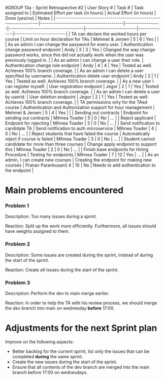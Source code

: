 #GROUP 13a - Sprint Retrospective #2
| User Story #                                                         | Task #                                   | Task assigned to | Estimated Effort per task (in hours) | Actual Effort (in hours) | Done (yes/no) | Notes                    |
|----------------------------------------------------------------------|------------------------------------------|------------------|--------------------------------------|--------------------------|---------------|--------------------------|
| TA can declare the worked hours per course                           | Limit on hour declaration for TAs        | Mehmet & Jeroen  | 5                                    | 6                        | Yes           |                          |
| As an admin I can change the password for every user.                | Authentication change password endpoint  | Andy             | 3                                    | 3                        | Yes           |  Changed the way change password works, since this did not actually work when the user was previously logged in. |
| As an admin I can change a user their role.                          | Authentication change role endpoint      | Andy             | 4                                    | 4                        | Yes           | Tested as well. Achieves 100% branch coverage.     |
| As an admin I can delete a user specified by username.               | Authentication delete user endpoint      | Andy             | 2                                    | 1                        | Yes           | Tested as well. Achieves 100% branch coverage.               |
| As a new user I can register myself.                                 | User registration endpoint               | Jegor            | 2                                    | 1                        | Yes           | Tested as well. Achieves 100% branch coverage.               |
| As an admin I can delete a user by userId.                           | User deletion endpoint                   | Jegor            | 2                                    | 1                        | Yes           | Tested as well. Achieves 100% branch coverage.               |
| TA permissions only for the TAed course                              | Authentication and Authorization support for hour management | Mehmet & Jeroen  | 5                                  | 4                        | Yes            |     |
| Sending out contracts                                                | Endpoint for sending out contracts       | Mihnea Toader    | 5                                    | 0                        | No            | ...              |
| Reject applicant                                                     | Endpoint for rejecting                   | Mihnea Toader    | 3                                    | 0                        | No            | ...              |
| Send notification to candidate TA                                    | Send notification to auth microservice   | Mihnea Toader    | 4                                    | 0                        | No            | ...              |
| Reject students that have failed the course                          | Automatically reject if course is failed | Mihnea Toader    | 3                                    | 0                        | No            | ...              |
| Student cannot candidate for more than three courses                 | Change apply endpoint to support this    | Mihnea Toader    | 2                                    | 0                        | No            | ...              |
| Finish base endpoints for Hiring Procedure                           | Testing for endpoints                    | Mihnea Toader    | 7                                    | 12                       | Yes           | ...              |
| As an admin, I can create new courses                                | Creating the endpoint for making new courses | Pranav Parankusam| 4                                    | 10                       | No            | Needs to add authentication to the endpoint |

# Main problems encountered
### Problem 1

Description: Too many issues during a sprint.

Reaction: Split up the work more efficiently. Furthermore, all issues should have weights assigned to them.

### Problem 2

Description: Some issues are created during the sprint, instead of during the start of the sprint.

Reaction: Create *all* issues during the start of the sprint.

### Problem 3

Description: Perform the dev to main merge earlier.

Reaction: In order to help the TA with his review process, we should merge the dev branch into main on wednesday **before** 17:00.

# Adjustments for the next Sprint plan

Improve on the following aspects:

- Better backlog for the current sprint, list only the issues that can be completed **during** the same sprint.
- Create the new issues during the start of the sprint.
- Ensure that all contents of the dev branch are merged into the main branch before 17:00 on wednesdays.

